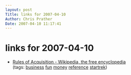 ```yaml
---
layout: post
Title: links for 2007-04-10  
Author: Chris Prather
Date: 2007-04-10 11:17:41
---
```


# links for 2007-04-10
<ul class="delicious">
	<li>
		<div class="delicious-link"><a href="http://en.wikipedia.org/wiki/Rules_of_Acquisition">Rules of Acquisition - Wikipedia, the free encyclopedia</a></div>
		<div class="delicious-tags">(tags: <a href="http://del.icio.us/perigrin/business">business</a> <a href="http://del.icio.us/perigrin/fun">fun</a> <a href="http://del.icio.us/perigrin/money">money</a> <a href="http://del.icio.us/perigrin/reference">reference</a> <a href="http://del.icio.us/perigrin/startrek">startrek</a>)</div>
	</li>
</ul>

